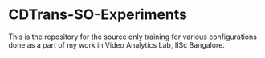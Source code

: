 # CDTrans-SO-Experiments
This is the repository for the source only training for various configurations done as a part of my work in Video Analytics Lab, IISc Bangalore.
